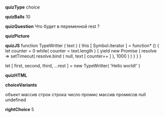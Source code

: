 ____quizType____
choice

____quizBalls____
10

____quizQuestion____
Что будет в переменной rest ?

____quizPicture____


____quizJS____
function TypeWritter ( text ) {
    this [ Symbol.iterator ] = function* () {
        let counter = 0
        while( counter < text.length ) {
            yield new Promise (
                resolve => setTimeout( resolve.bind ( null, text [ counter++ ] ), 1000 )
            )
        }
    }
}

let [ first, second, third, ...rest ] = new TypeWritter( 'Hello world!' )

____quizHTML____


____choiceVariants____

объект
массив строк
строка
число
промис
массив промисов
null
undefined

____rightChoice____
5
